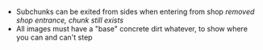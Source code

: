 - Subchunks can be exited from sides when entering from shop *removed shop entrance, chunk still exists*
- All images must have a "base" concrete dirt whatever, to show where you can and can't step